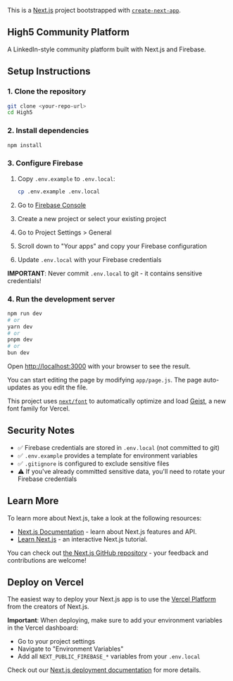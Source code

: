 This is a [Next.js](https://nextjs.org) project bootstrapped with [`create-next-app`](https://github.com/vercel/next.js/tree/canary/packages/create-next-app).

## High5 Community Platform

A LinkedIn-style community platform built with Next.js and Firebase.

## Setup Instructions

### 1. Clone the repository

```bash
git clone <your-repo-url>
cd High5
```

### 2. Install dependencies

```bash
npm install
```

### 3. Configure Firebase

1. Copy `.env.example` to `.env.local`:
   ```bash
   cp .env.example .env.local
   ```

2. Go to [Firebase Console](https://console.firebase.google.com/)
3. Create a new project or select your existing project
4. Go to Project Settings > General
5. Scroll down to "Your apps" and copy your Firebase configuration
6. Update `.env.local` with your Firebase credentials

**IMPORTANT**: Never commit `.env.local` to git - it contains sensitive credentials!

### 4. Run the development server

```bash
npm run dev
# or
yarn dev
# or
pnpm dev
# or
bun dev
```

Open [http://localhost:3000](http://localhost:3000) with your browser to see the result.

You can start editing the page by modifying `app/page.js`. The page auto-updates as you edit the file.

This project uses [`next/font`](https://nextjs.org/docs/app/building-your-application/optimizing/fonts) to automatically optimize and load [Geist](https://vercel.com/font), a new font family for Vercel.

## Security Notes

- ✅ Firebase credentials are stored in `.env.local` (not committed to git)
- ✅ `.env.example` provides a template for environment variables
- ✅ `.gitignore` is configured to exclude sensitive files
- ⚠️ If you've already committed sensitive data, you'll need to rotate your Firebase credentials

## Learn More

To learn more about Next.js, take a look at the following resources:

- [Next.js Documentation](https://nextjs.org/docs) - learn about Next.js features and API.
- [Learn Next.js](https://nextjs.org/learn) - an interactive Next.js tutorial.

You can check out [the Next.js GitHub repository](https://github.com/vercel/next.js) - your feedback and contributions are welcome!

## Deploy on Vercel

The easiest way to deploy your Next.js app is to use the [Vercel Platform](https://vercel.com/new?utm_medium=default-template&filter=next.js&utm_source=create-next-app&utm_campaign=create-next-app-readme) from the creators of Next.js.

**Important**: When deploying, make sure to add your environment variables in the Vercel dashboard:
- Go to your project settings
- Navigate to "Environment Variables"
- Add all `NEXT_PUBLIC_FIREBASE_*` variables from your `.env.local`

Check out our [Next.js deployment documentation](https://nextjs.org/docs/app/building-your-application/deploying) for more details.

